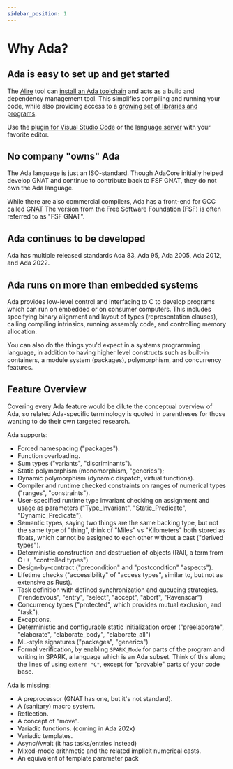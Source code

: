 ```yaml
---
sidebar_position: 1
---
```


# Why Ada?

## Ada is easy to set up and get started

The [Alire][alire] tool can [install an Ada toolchain][alire-toolchains] and
acts as a build and dependency management tool.
This simplifies compiling and running your code, while also providing access to a
[growing set of libraries and programs][alire-crates].

Use the [plugin for Visual Studio Code][vscode-plugin] or the [language server][language-server] with your favorite editor.

## No company "owns" Ada

The Ada language is just an ISO-standard. Though AdaCore initially helped develop
GNAT and continue to contribute back to FSF GNAT, they do not own the Ada
language.

While there are also commercial compilers, Ada has a front-end for GCC called [GNAT][gnat]
The version from the Free Software Foundation (FSF) is often referred to as "FSF GNAT".

## Ada continues to be developed

Ada has multiple released standards Ada 83, Ada 95, Ada 2005, Ada 2012, and Ada 2022.

## Ada runs on more than embedded systems

Ada provides low-level control and interfacing to C to develop programs which
can run on embedded or on consumer computers. This includes specifying binary
alignment and layout of types (representation clauses), calling compiling
intrinsics, running assembly code, and controlling memory allocation.

You can also do the things you'd expect in a systems programming language, in
addition to having higher level constructs such as built-in containers,
a module system (packages), polymorphism, and concurrency features.

## Feature Overview

Covering every Ada feature would be dilute the conceptual overview of Ada, so
related Ada-specific terminology is quoted in parentheses for those wanting to
do their own targeted research.

Ada supports:

- Forced namespacing ("packages").
- Function overloading.
- Sum types ("variants", "discriminants").
- Static polymorphism (monomorphism, "generics");
- Dynamic polymorphism (dynamic dispatch, virtual functions).
- Compiler and runtime checked constraints on ranges of numerical types ("ranges", "constraints").
- User-specified runtime type invariant checking on assignment and usage as parameters ("Type_Invariant", "Static_Predicate", "Dynamic_Predicate").
- Semantic types, saying two things are the same backing type, but not the same
  type of "thing", think of "Miles" vs "Kilometers" both stored as floats, which
  cannot be assigned to each other without a cast ("derived types").
- Deterministic construction and destruction of objects (RAII, a term from C++, "controlled types")
- Design-by-contract ("precondition" and "postcondition" "aspects").
- Lifetime checks ("accessibility" of "access types", similar to, but not as extensive as Rust).
- Task definition with defined synchronization and queueing strategies.
  ("rendezvous", "entry", "select", "accept", "abort", "Ravenscar")
- Concurrency types ("protected", which provides mutual exclusion, and "task").
- Exceptions.
- Deterministic and configurable static initialization order ("preelaborate",
  "elaborate", "elaborate_body", "elaborate_all")
- ML-style signatures ("packages", "generics")
- Formal verification, by enabling `SPARK_Mode` for parts of the program and
  writing in SPARK, a language which is an Ada subset. Think of this along the
  lines of using `extern "C"`, except for "provable" parts of your code base.

Ada is missing:

- A preprocessor (GNAT has one, but it's not standard).
- A (sanitary) macro system.
- Reflection.
- A concept of "move".
- Variadic functions. (coming in Ada 202x)
- Variadic templates.
- Async/Await (it has tasks/entries instead)
- Mixed-mode arithmetic and the related implicit numerical casts.
- An equivalent of template parameter pack

[alire]: https://alire.ada.dev
[alire-crates]: https://alire.ada.dev/crates.html
[alire-releases]: https://github.com/alire-project/alire/releases
[alire-toolchains]: https://alire.ada.dev/docs/#toolchain-management
[gnat]: https://gcc.gnu.org/wiki/GNAT
[language-server]: https://github.com/AdaCore/ada_language_server
[vscode-plugin]: https://marketplace.visualstudio.com/items?itemName=AdaCore.ada
